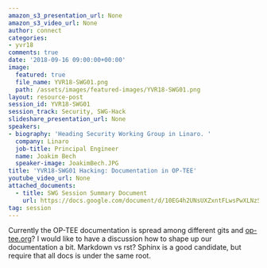 ```yaml
---
amazon_s3_presentation_url: None
amazon_s3_video_url: None
author: connect
categories:
- yvr18
comments: true
date: '2018-09-16 09:00:00+00:00'
image:
  featured: true
  file_name: YVR18-SWG01.png
  path: /assets/images/featured-images/YVR18-SWG01.png
layout: resource-post
session_id: YVR18-SWG01
session_track: Security, SWG-Hack
slideshare_presentation_url: None
speakers:
- biography: 'Heading Security Working Group in Linaro. '
  company: Linaro
  job-title: Principal Engineer
  name: Joakim Bech
  speaker-image: JoakimBech.JPG
title: 'YVR18-SWG01 Hacking: Documentation in OP-TEE'
youtube_video_url: None
attached_documents:
  - title: SWG Session Summary Document
    url: https://docs.google.com/document/d/10EG4h2UNsUXZxntFLwsPwXLNzSfmgMsHXU4y2MYKmH8/
tag: session
---
```

Currently the OP-TEE documentation is spread among different gits and [op-tee.org](https://www.op-tee.org)? I would like to have a discussion how to shape up our documentation a bit.
Markdown vs rst?
Sphinx is a good candidate, but require that all docs is under the same root.
